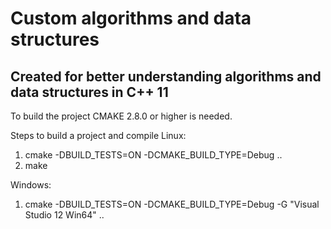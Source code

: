 Custom algorithms and data structures
=======
Created for better understanding algorithms and data structures in C++ 11
-----------

To build the project CMAKE 2.8.0 or higher is needed.

Steps to build a project and compile 
Linux:
1. cmake -DBUILD_TESTS=ON -DCMAKE_BUILD_TYPE=Debug ..
2. make

Windows:
1. cmake -DBUILD_TESTS=ON -DCMAKE_BUILD_TYPE=Debug -G "Visual Studio 12 Win64" ..